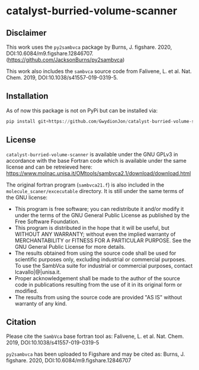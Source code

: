 # catalyst-burried-volume-scanner

## Disclaimer

This work uses the `py2sambvca` package by Burns, J. figshare. 2020, DOI:10.6084/m9.figshare.12846707.
(https://github.com/JacksonBurns/py2sambvca)

This work also includes the `sambvca` source code from Falivene, L. et al. Nat. Chem. 2019, DOI:10.1038/s41557-019-0319-5.

## Installation

As of now this package is not on PyPi but can be installed via:

```python
pip install git+https://github.com/GwydionJon/catalyst-burried-volume-scanner
```

## License

`catalyst-burried-volume-scanner` is available under the GNU GPLv3 in accordance with the base Fortran code which is available under the same license and can be retreieved here: https://www.molnac.unisa.it/OMtools/sambvca2.1/download/download.html

The original fortran program (`sambvca21.f`) is also included in the `molecule_scaner/excecutable` directory. It is still under the same terms of the GNU license:

- This program is free software; you can redistribute it and/or modify it under the terms of the GNU General Public License as published by the Free Software Foundation.
- This program is distributed in the hope that it will be useful, but WITHOUT ANY WARRANTY; without even the implied warranty of MERCHANTABILITY or FITNESS FOR A PARTICULAR PURPOSE. See the GNU General Public License for more details.
- The results obtained from using the source code shall be used for scientific purposes only, excluding industrial or commercial purposes. To use the SambVca suite for industrial or commercial purposes, contact lcavallo|@|unisa.it.
- Proper acknowledgement shall be made to the author of the source code in publications resulting from the use of it in its original form or modified.
- The results from using the source code are provided "AS IS" without warranty of any kind.

## Citation

Please cite the `SambVca` base fortran tool as: Falivene, L. et al. Nat. Chem. 2019, DOI:10.1038/s41557-019-0319-5

`py2sambvca` has been uploaded to Figshare and may be cited as: Burns, J. figshare. 2020, DOI:10.6084/m9.figshare.12846707
